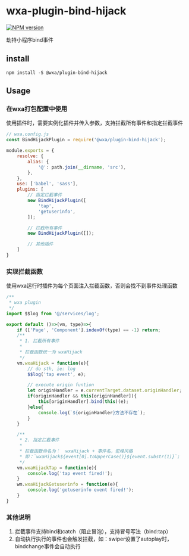 # wxa-plugin-bind-hijack

[![NPM version](https://img.shields.io/npm/v/@wxa/lugin-bind-hijack.svg)](https://www.npmjs.com/package/@wxa/lugin-bind-hijack)

劫持小程序bind事件

## install
```
npm install -S @wxa/plugin-bind-hijack
```


## Usage
### 在wxa打包配置中使用
使用插件时，需要实例化插件并传入参数，支持拦截所有事件和指定拦截事件
```javascript
// wxa.config.js
const BindHijackPlugin = require('@wxa/plugin-bind-hijack');

module.exports = {
    resolve: {
        alias: {
            '@': path.join(__dirname, 'src'),
        },
    },
    use: ['babel', 'sass'],
    plugins: [
        // 指定拦截事件
        new BindHijackPlugin([
            'tap',
            'getuserinfo',
        ]);

        // 拦截所有事件
        new BindHijackPlugin([]);

        // 其他插件
    ]
}
```

### 实现拦截函数
使用wxa运行时插件为每个页面注入拦截函数，否则会找不到事件处理函数
```javascript
/**
 * wxa plugin
 */
import $$log from '@/services/log';

export default ()=>(vm, type)=>{
    if (['Page', 'Component'].indexOf(type) == -1) return;
    /**
     * 1. 拦截所有事件
     *
     * 拦截函数统一为 wxaHijack
     */
    vm.wxaHijack = function(e){
        // do sth, ie: log
        $$log('tap event', e);

        // execute origin funtion
        let originHandler = e.currentTarget.dataset.originHandler;
        if(originHandler && this[originHandler]){
            this[originHandler].bind(this)(e);
        }else{
            console.log(`${originHandler}方法不存在`);
        }
    }

    /**
     * 2. 指定拦截事件
     *
     * 拦截函数命名为：  wxaHijack + 事件名，驼峰风格
     * 即：`wxaHijack${event[0].toUpperCase()}${event.substr(1)}`;
     */
    vm.wxaHijackTap = function(e){
        console.log('tap event fired!');
    }
    wm.wxaHijackGetuserinfo = function(e){
        console.log('getuserinfo event fired!');
    }
}
```

### 其他说明
1. 拦截事件支持bind和catch（阻止冒泡），支持冒号写法（bind:tap）
2. 自动执行执行的事件也会触发拦截，如：swiper设置了autoplay时，bindchange事件会自动执行
